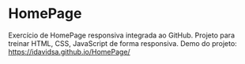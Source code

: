 # HomePage
Exercício de HomePage responsiva integrada ao GitHub.
Projeto para treinar HTML, CSS, JavaScript de forma responsiva.
Demo do projeto: https://idavidsa.github.io/HomePage/

